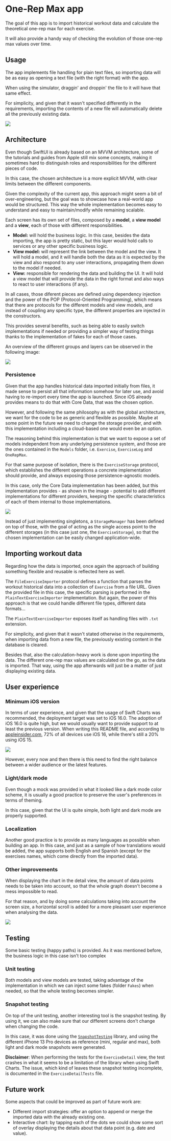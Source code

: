 # One-Rep Max app

The goal of this app is to import historical workout data and calculate the theoretical one-rep max for each exercise.

It will also provide a handy way of checking the evolution of those one-rep max values over time.

## Usage

The app implements file handling for plain text files, so importing data will be as easy as opening a text file (with the right format) with the app.

When using the simulator, draggin' and droppin' the file to it will have that same effect.

For simplicity, and given that it wasn't specified differently in the requirements, importing the contents of a new file will automatically delete all the previously existing data.

![](images/drag_n_drop.gif)

## Architecture

Even though SwiftUI is already based on an MVVM architecture, some of the tutorials and guides from Apple still mix some concepts, making it sometimes hard to distinguish roles and responsibilities for the different pieces of code.

In this case, the chosen architecture is a more explicit MVVM, with clear limits between the different components.

Given the complexity of the current app, this approach might seem a bit of over-engineering, but the goal was to showcase how a real-world app would be structured. This way the whole implementation becomes easy to understand and easy to maintain/modify while remaining scalable.

Each screen has its own set of files, composed by a **model**, a **view model** and a **view**, each of those with different responsibilities.

* **Model:** will hold the business logic. In this case, besides the data importing, the app is pretty static, but this layer would hold calls to services or any other specific business logic.
* **View model:** will represent the link between the model and the view. It will hold a model, and it will handle both the data as it is expected by the view and also respond to any user interactions, propagating them down to the model if needed. 
* **View:** responsible for rendering the data and building the UI. It will hold a view model that will provide the data in the right format and also ways to react to user interactions (if any).

In all cases, those diferent pieces are defined using dependency injection and the power of the POP (Protocol-Oriented Programming), which means that there are protocols for the different models and view models, and instead of coupling any specific type, the different properties are injected in the constructors.

This provides several benefits, such as being able to easily switch implementations if needed or providing a simpler way of testing things thanks to the implementation of fakes for each of those cases.

An overview of the different groups and layers can be observed in the following image:

![](images/components.png)

### Persistence

Given that the app handles historical data imported initially from files, it made sense to persist all that information somehow for later use, and avoid having to re-import every time the app is launched. Since iOS already provides means to do that with Core Data, that was the chosen option.

However, and following the same philosophy as with the global architecture, we want for the code to be as generic and flexible as possible. Maybe at some point in the future we need to change the storage provider, and with this implementation including a cloud-based one would even be an option.

The reasoning behind this implementation is that we want to expose a set of models independent from any underlying persistence system, and those are the ones contained in the `Models` folder, i.e. `Exercise`, `ExerciseLog` and `OneRepMax`.

For that same purpose of isolation, there is the `ExerciseStorage` protocol, which establishes the different operations a concrete implementation should provide, and always exposing those persistence-agnostic models.

In this case, only the Core Data implementation has been added, but this implementation provides - as shown in the image - potential to add different implementations for different providers, keeping the specific characteristics of each of them internal to those implementations.

![](images/exercise_storage.png)

Instead of just implementing singletons, a `StorageManager` has been defined on top of those, with the goal of acting as the single access point to the different storages (in this case just one, the `ExerciseStorage`), so that the chosen implementation can be easily changed application-wide.

## Importing workout data

Regarding how the data is imported, once again the approach of building something flexible and reusable is reflected here as well.

The `FileExerciseImporter` protocol defines a function that parses the workout historical data into a collection of `Exercise` from a file URL. Given the provided file in this case, the specific parsing is performed in the `PlainTextExerciseImporter` implementation. But again, the power of this approach is that we could handle different file types, different data formats...

The `PlainTextExerciseImporter` exposes itself as handling files with `.txt` extension.

For simplicity, and given that it wasn't stated otherwise in the requirements, when importing data from a new file, the previously existing content in the database is cleared.

Besides that, also the calculation-heavy work is done upon importing the data. The different one-rep max values are calculated on the go, as the data is imported. That way, using the app afterwards will just be a matter of just displaying existing data.

## User experience

### Minimum iOS version

In terms of user experience, and given that the usage of Swift Charts was recommended, the deployment target was set to iOS 16.0. The adoption of iOS 16.0 is quite high, but we would usually want to provide support to at least the previous version. When writing this README file, and according to [appleinsider.com](https://appleinsider.com/articles/23/02/16/ios-16-adoption-rate-higher-than-ios-15-but-ipados-16-lags-behind-ipados-15), 72% of all devices use iOS 16, while there's still a 20% using iOS 15.

![](images/adoption.jpg)

However, every now and then there is this need to find the right balance between a wider audience or the latest features.

### Light/dark mode

Even though a mock was provided in what it looked like a dark mode color scheme, it is usually a good practice to preserve the user's preferences in terms of theming.

In this case, given that the UI is quite simple, both light and dark mode are properly supported.

### Localization

Another good practice is to provide as many languages as possible when building an app. In this case, and just as a sample of how translations would be added, the app supports both English and Spanish (except for the exercises names, which come directly from the imported data).

### Other improvements

When displaying the chart in the detail view, the amount of data points needs to be taken into account, so that the whole graph doesn't become a mess impossible to read.

For that reason, and by doing some calculations taking into account the screen size, a horizontal scroll is added for a more pleasant user experience when analysing the data.

![](images/chart_scroll.gif)

## Testing

Some basic testing (happy paths) is provided. As it was mentioned before, the business logic in this case isn't too complex

### Unit testing

Both models and view models are tested, taking advantage of the implementation in which we can inject some fakes (folder `Fakes`) when needed, so that the whole testing becomes simpler.

### Snapshot testing

On top of the unit testing, another interesting tool is the snapshot testing. By using it, we can also make sure that our different screens don't change when changing the code.

In this case, it was done using the [`SnapshotTesting`](https://github.com/pointfreeco/swift-snapshot-testing) library, and using the different iPhone 13 Pro devices as reference (mini, regular and max), both light and dark mode snapshots were generated.

**Disclaimer**: When performing the tests for the `ExerciseDetail` view, the test crashes in what it seems to be a limitation of the library when using Swift Charts. The issue, which kind of leaves these snapshot testing incomplete, is documented in the `ExerciseDetailTests` file.

## Future work

Some aspects that could be improved as part of future work are:

* Different import strategies: offer an option to append or merge the imported data with the already existing one.
* Interactive chart: by tapping each of the dots we could show some sort of overlay displaying the details about that data point (e.g. date and value). 